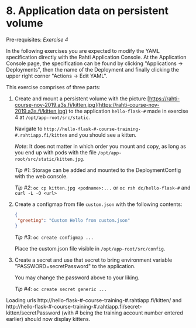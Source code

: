 # 8. Application data on persistent volume

Pre-requisites: *Exercise 4*

In the following exercises you are expected to modify the YAML specification
directly with the Rahti Application Console. At the Application Console page,
the specification can be found by clicking "Applications → Deployments", then
the name of the Deployment and finally clicking the upper right corner "Actions
→ Edit YAML".

This exercise comprises of three parts:

1.  Create and mount a persistent volume with the picture
    [https://rahti-course-nov-2019.a3s.fi/kitten.jpg](https://rahti-course-nov-2019.a3s.fi/kitten.jpg) 
    to the application `hello-flask-#` made in exercise 4 at
    `/opt/app-root/src/static`.

    Navigate to `http://hello-flask-#-course-training-#.rahtiapp.fi/kitten` and
    you should see a kitten.

    *Note*: It does not matter in which order you mount and copy, as long as you
    end up with pods with the file `/opt/app-root/src/static/kitten.jpg`.

    *Tip #1*: Storage can be added and mounted to the DeploymentConfig with the
    web console.

    *Tip #2*: `oc cp kitten.jpg <podname>:...` or `oc rsh dc/hello-flask-#` and `curl -L -O <url>`

2.  Create a configmap from file `custom.json` with the following contents:
    ```json
    {
     "greeting": "Custom Hello from custom.json"
    }
    ```

    *Tip #3*: `oc create configmap ...`
    
    Place the custom.json file visible in `/opt/app-root/src/config`.

3.  Create a secret and use that secret to bring environment variable
    "PASSWORD=secretPassword" to the application.

    You may change the password above to your liking.

    *Tip #4*: `oc create secret generic ...`

Loading urls http://hello-flask-#-course-training-#.rahtiapp.fi/kitten/ and
http://hello-flask-#-course-training-#.rahtiapp.fi/secret-kitten/secretPassword
(with # being the training account number entered earlier) should now display
kittens.

